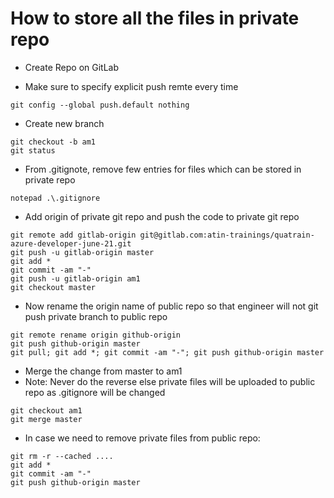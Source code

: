 # How to store all the files in private repo
- Create Repo on GitLab

- Make sure to specify explicit push remte every time
```
git config --global push.default nothing
```

- Create new branch
```
git checkout -b am1
git status
```

- From .gitignote, remove few entries for files which can be stored in private repo
```
notepad .\.gitignore
```

- Add origin of private git repo and push the code to private git repo
```
git remote add gitlab-origin git@gitlab.com:atin-trainings/quatrain-azure-developer-june-21.git
git push -u gitlab-origin master
git add *
git commit -am "-"
git push -u gitlab-origin am1
git checkout master
```

- Now rename the origin name of public repo so that engineer will not git push private branch to public repo
```
git remote rename origin github-origin
git push github-origin master
git pull; git add *; git commit -am "-"; git push github-origin master
```

- Merge the change from master to am1
- Note: Never do the reverse else private files will be uploaded to public repo as .gitignore will be changed
```
git checkout am1
git merge master
```


- In case we need to remove private files from public repo:
```
git rm -r --cached ....
git add *
git commit -am "-"
git push github-origin master
```
